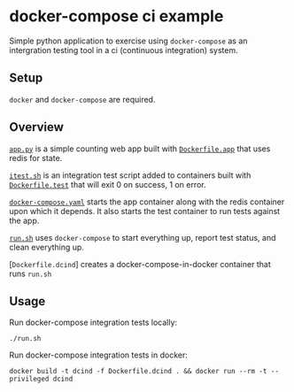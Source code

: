 # docker-compose ci example

Simple python application to exercise using `docker-compose` as an intergration testing tool in a ci (continuous integration) system.

## Setup
`docker` and `docker-compose` are required.

## Overview
[`app.py`](app.py) is a simple counting web app built with [`Dockerfile.app`](Dockerfile.app) that uses redis for state.

[`itest.sh`](itest.sh) is an integration test script added to containers built with [`Dockerfile.test`](Dockerfile.itest) that will exit 0 on success, 1 on error.

[`docker-compose.yaml`](docker-compose.yaml) starts the app container along with the redis container upon which it depends.  It also starts the test container to run tests against the app.

[`run.sh`](run.sh) uses `docker-compose` to start everything up, report test status, and clean everything up.

[`Dockerfile.dcind`] creates a docker-compose-in-docker container that runs `run.sh`

## Usage
Run docker-compose integration tests locally:
```
./run.sh
```

Run docker-compose integration tests in docker:
```
docker build -t dcind -f Dockerfile.dcind . && docker run --rm -t --privileged dcind
```

